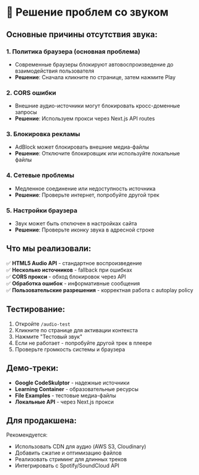 # 🎵 Решение проблем со звуком

## Основные причины отсутствия звука:

### 1. **Политика браузера** (основная проблема)
- Современные браузеры блокируют автовоспроизведение до взаимодействия пользователя
- **Решение**: Сначала кликните по странице, затем нажмите Play

### 2. **CORS ошибки**
- Внешние аудио-источники могут блокировать кросс-доменные запросы  
- **Решение**: Используем прокси через Next.js API routes

### 3. **Блокировка рекламы**
- AdBlock может блокировать внешние медиа-файлы
- **Решение**: Отключите блокировщик или используйте локальные файлы

### 4. **Сетевые проблемы**
- Медленное соединение или недоступность источника
- **Решение**: Проверьте интернет, попробуйте другой трек

### 5. **Настройки браузера**
- Звук может быть отключен в настройках сайта
- **Решение**: Проверьте иконку звука в адресной строке

## Что мы реализовали:

✅ **HTML5 Audio API** - стандартное воспроизведение  
✅ **Несколько источников** - fallback при ошибках  
✅ **CORS прокси** - обход блокировок через API  
✅ **Обработка ошибок** - информативные сообщения  
✅ **Пользовательские разрешения** - корректная работа с autoplay policy  

## Тестирование:

1. Откройте `/audio-test` 
2. Кликните по странице для активации контекста
3. Нажмите "Тестовый звук" 
4. Если не работает - попробуйте другой трек в плеере
5. Проверьте громкость системы и браузера

## Демо-треки:

- **Google CodeSkulptor** - надежные источники
- **Learning Container** - образовательные ресурсы  
- **File Examples** - тестовые медиа-файлы
- **Локальные API** - через Next.js прокси

## Для продакшена:

Рекомендуется:
- Использовать CDN для аудио (AWS S3, Cloudinary)
- Добавить сжатие и оптимизацию файлов
- Реализовать стриминг для длинных треков
- Интегрировать с Spotify/SoundCloud API
